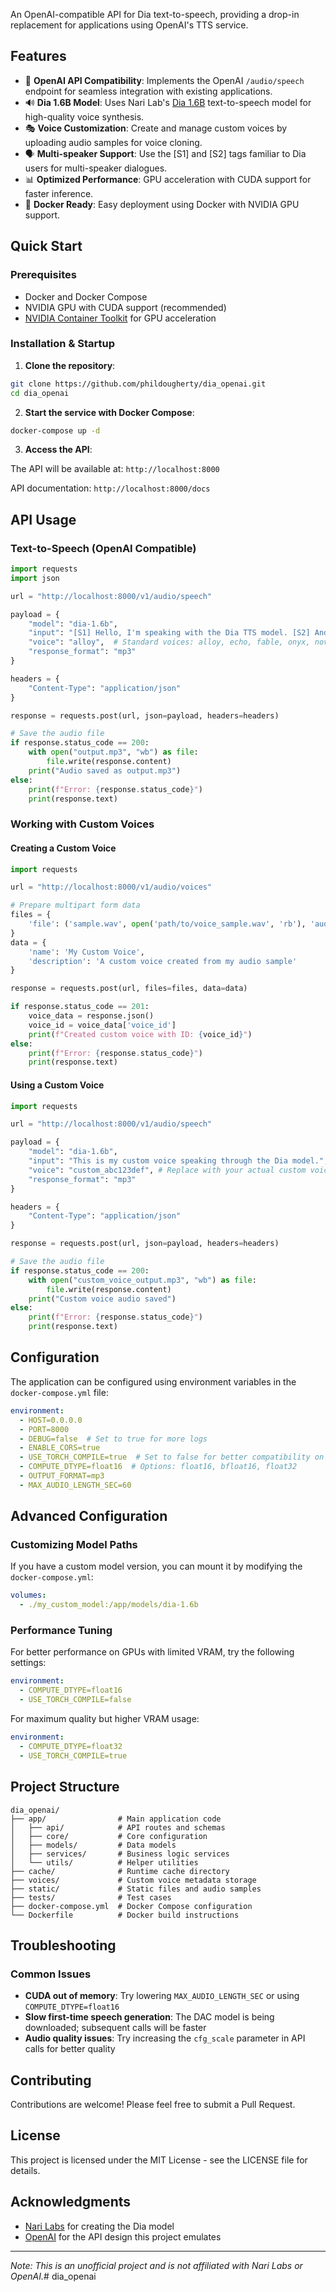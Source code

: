 An OpenAI-compatible API for Dia text-to-speech, providing a drop-in replacement for applications using OpenAI's TTS service.

## Features

- 🎯 **OpenAI API Compatibility**: Implements the OpenAI `/audio/speech` endpoint for seamless integration with existing applications.
- 🔊 **Dia 1.6B Model**: Uses Nari Lab's [Dia 1.6B](https://github.com/nari-labs/dia) text-to-speech model for high-quality voice synthesis.
- 🎭 **Voice Customization**: Create and manage custom voices by uploading audio samples for voice cloning.
- 🗣 **Multi-speaker Support**: Use the [S1] and [S2] tags familiar to Dia users for multi-speaker dialogues.
- 📊 **Optimized Performance**: GPU acceleration with CUDA support for faster inference.
- 🐳 **Docker Ready**: Easy deployment using Docker with NVIDIA GPU support.

## Quick Start

### Prerequisites

- Docker and Docker Compose
- NVIDIA GPU with CUDA support (recommended)
- [NVIDIA Container Toolkit](https://github.com/NVIDIA/nvidia-docker) for GPU acceleration

### Installation & Startup

1. **Clone the repository**:

```bash
git clone https://github.com/phildougherty/dia_openai.git
cd dia_openai
```

2. **Start the service with Docker Compose**:

```bash
docker-compose up -d
```

3. **Access the API**:

The API will be available at: `http://localhost:8000`

API documentation: `http://localhost:8000/docs`

## API Usage

### Text-to-Speech (OpenAI Compatible)

```python
import requests
import json

url = "http://localhost:8000/v1/audio/speech"

payload = {
    "model": "dia-1.6b",
    "input": "[S1] Hello, I'm speaking with the Dia TTS model. [S2] And I'm responding with a different voice.",
    "voice": "alloy",  # Standard voices: alloy, echo, fable, onyx, nova, shimmer
    "response_format": "mp3"
}

headers = {
    "Content-Type": "application/json"
}

response = requests.post(url, json=payload, headers=headers)

# Save the audio file
if response.status_code == 200:
    with open("output.mp3", "wb") as file:
        file.write(response.content)
    print("Audio saved as output.mp3")
else:
    print(f"Error: {response.status_code}")
    print(response.text)
```

### Working with Custom Voices

#### Creating a Custom Voice

```python
import requests

url = "http://localhost:8000/v1/audio/voices"

# Prepare multipart form data
files = {
    'file': ('sample.wav', open('path/to/voice_sample.wav', 'rb'), 'audio/wav')
}
data = {
    'name': 'My Custom Voice',
    'description': 'A custom voice created from my audio sample'
}

response = requests.post(url, files=files, data=data)

if response.status_code == 201:
    voice_data = response.json()
    voice_id = voice_data['voice_id']
    print(f"Created custom voice with ID: {voice_id}")
else:
    print(f"Error: {response.status_code}")
    print(response.text)
```

#### Using a Custom Voice

```python
import requests

url = "http://localhost:8000/v1/audio/speech"

payload = {
    "model": "dia-1.6b",
    "input": "This is my custom voice speaking through the Dia model.",
    "voice": "custom_abc123def", # Replace with your actual custom voice ID
    "response_format": "mp3"
}

headers = {
    "Content-Type": "application/json"
}

response = requests.post(url, json=payload, headers=headers)

# Save the audio file
if response.status_code == 200:
    with open("custom_voice_output.mp3", "wb") as file:
        file.write(response.content)
    print("Custom voice audio saved")
else:
    print(f"Error: {response.status_code}")
    print(response.text)
```

## Configuration

The application can be configured using environment variables in the `docker-compose.yml` file:

```yaml
environment:
  - HOST=0.0.0.0
  - PORT=8000
  - DEBUG=false  # Set to true for more logs
  - ENABLE_CORS=true
  - USE_TORCH_COMPILE=true  # Set to false for better compatibility on some systems
  - COMPUTE_DTYPE=float16  # Options: float16, bfloat16, float32
  - OUTPUT_FORMAT=mp3
  - MAX_AUDIO_LENGTH_SEC=60
```

## Advanced Configuration

### Customizing Model Paths

If you have a custom model version, you can mount it by modifying the `docker-compose.yml`:

```yaml
volumes:
  - ./my_custom_model:/app/models/dia-1.6b
```

### Performance Tuning

For better performance on GPUs with limited VRAM, try the following settings:

```yaml
environment:
  - COMPUTE_DTYPE=float16
  - USE_TORCH_COMPILE=false
```

For maximum quality but higher VRAM usage:

```yaml
environment:
  - COMPUTE_DTYPE=float32
  - USE_TORCH_COMPILE=true
```

## Project Structure

```
dia_openai/
├── app/                # Main application code
│   ├── api/            # API routes and schemas
│   ├── core/           # Core configuration
│   ├── models/         # Data models
│   ├── services/       # Business logic services
│   └── utils/          # Helper utilities
├── cache/              # Runtime cache directory
├── voices/             # Custom voice metadata storage
├── static/             # Static files and audio samples
├── tests/              # Test cases
├── docker-compose.yml  # Docker Compose configuration
└── Dockerfile          # Docker build instructions
```

## Troubleshooting

### Common Issues

- **CUDA out of memory**: Try lowering `MAX_AUDIO_LENGTH_SEC` or using `COMPUTE_DTYPE=float16`
- **Slow first-time speech generation**: The DAC model is being downloaded; subsequent calls will be faster
- **Audio quality issues**: Try increasing the `cfg_scale` parameter in API calls for better quality

## Contributing

Contributions are welcome! Please feel free to submit a Pull Request.

## License

This project is licensed under the MIT License - see the LICENSE file for details.

## Acknowledgments

- [Nari Labs](https://github.com/nari-labs) for creating the Dia model
- [OpenAI](https://openai.com) for the API design this project emulates

---

*Note: This is an unofficial project and is not affiliated with Nari Labs or OpenAI.*# dia_openai
